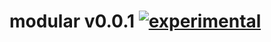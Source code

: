 
# modular v0.0.1 [![experimental](http://badges.github.io/stability-badges/dist/experimental.svg)](http://github.com/badges/stability-badges)
